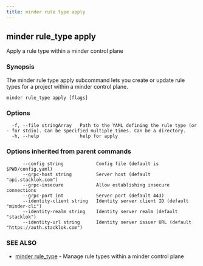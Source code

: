 ```yaml
---
title: minder rule type apply
---
```

## minder rule_type apply

Apply a rule type within a minder control plane

### Synopsis

The minder rule type apply subcommand lets you create or update rule types for a project
within a minder control plane.

```
minder rule_type apply [flags]
```

### Options

```
  -f, --file stringArray   Path to the YAML defining the rule type (or - for stdin). Can be specified multiple times. Can be a directory.
  -h, --help               help for apply
```

### Options inherited from parent commands

```
      --config string            Config file (default is $PWD/config.yaml)
      --grpc-host string         Server host (default "api.stacklok.com")
      --grpc-insecure            Allow establishing insecure connections
      --grpc-port int            Server port (default 443)
      --identity-client string   Identity server client ID (default "minder-cli")
      --identity-realm string    Identity server realm (default "stacklok")
      --identity-url string      Identity server issuer URL (default "https://auth.stacklok.com")
```

### SEE ALSO

* [minder rule_type](minder_rule_type.md)	 - Manage rule types within a minder control plane

